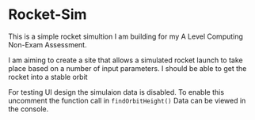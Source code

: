 # Rocket-Sim

This is a simple rocket simultion I am building for my A Level Computing Non-Exam Assessment.

I am aiming to create a site that allows a simulated rocket launch to take place based on a number of input parameters. I should be able to get the rocket into a stable orbit


For testing UI design the simulaion data is disabled. To enable this uncomment the function call in `findOrbitHeight()` Data can be viewed in the console.